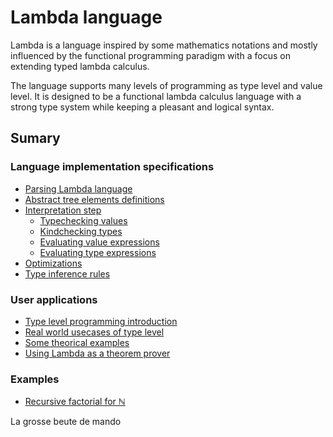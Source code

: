 # Lambda language
Lambda is a language inspired by some mathematics notations and mostly influenced by the functional programming paradigm with a focus on extending typed lambda calculus.

The language supports many levels of programming as type level and value level. It is designed to be a functional lambda calculus language with a strong type system while keeping a pleasant and logical syntax.

## Sumary

### Language implementation specifications
- [Parsing Lambda language]()
- [Abstract tree elements definitions]()
- [Interpretation step]()
  - [Typechecking values]()
  - [Kindchecking types]()
  - [Evaluating value expressions]()
  - [Evaluating type expressions]()
- [Optimizations]()
- [Type inference rules]()

### User applications
- [Type level programming introduction](user/type-level.md)
- [Real world usecases of type level](user/real-world.md)
- [Some theorical examples](user/theory.md)
- [Using Lambda as a theorem prover](user/theorem-prover.md)

### Examples
- [Recursive factorial for ℕ](examples/factorial.lambda)

La grosse beute de mando
